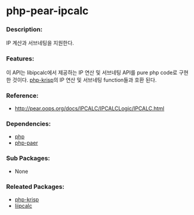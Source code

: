 # php-pear-ipcalc

### Description:

 IP 계산과 서브네팅을 지원한다.

### Features:

 이 API는 libipcalc에서 제공하는 IP 연산 및 서브네팅 API를 pure php code로 구현한 것이다. [php-krisp](pkg-core-krisp.md)의 IP 연산 및 서브네팅 function들과 호환 된다.

### Reference:
* http://pear.oops.org/docs/IPCALC/IPCALCLogic/IPCALC.html

### Dependencies:
* [php](pkg-base-php.md)
* [php-paer](pkg-base-php-pear.md)

### Sub Packages:
* None

### Releated Packages:
* [php-krisp](pkg-core-php-krisp.md)
* [liipcalc](pkg-core-libipcacl.md)
